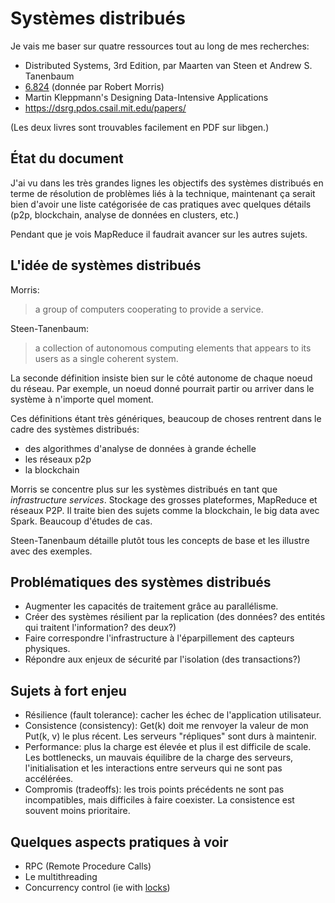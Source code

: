 # Systèmes distribués

Je vais me baser sur quatre ressources tout au long de mes recherches:

- Distributed Systems, 3rd Edition, par Maarten van Steen et Andrew S. Tanenbaum 
- [6.824](https://pdos.csail.mit.edu/6.824/schedule.html) (donnée par Robert Morris)
- Martin Kleppmann's Designing Data-Intensive Applications
- https://dsrg.pdos.csail.mit.edu/papers/

(Les deux livres sont trouvables facilement en PDF sur libgen.)

## État du document

J'ai vu dans les très grandes lignes les objectifs des systèmes distribués en terme de résolution
de problèmes liés à la technique, maintenant ça serait bien d'avoir une liste catégorisée de cas
pratiques avec quelques détails (p2p, blockchain, analyse de données en clusters, etc.)

Pendant que je vois MapReduce il faudrait avancer sur les autres sujets.

## L'idée de systèmes distribués

Morris:

>a group of computers cooperating to provide a service.

Steen-Tanenbaum:

>a collection of autonomous computing elements that appears to its users as a single coherent system.

La seconde définition insiste bien sur le côté autonome de chaque noeud du réseau. Par exemple, un noeud donné
pourrait partir ou arriver dans le système à n'importe quel moment.

Ces définitions étant très génériques, beaucoup de choses rentrent dans le cadre des systèmes distribués:

- des algorithmes d'analyse de données à grande échelle
- les réseaux p2p
- la blockchain

Morris se concentre plus sur les systèmes distribués en tant que *infrastructure services*. Stockage des
grosses plateformes, MapReduce et réseaux P2P. Il traite bien des sujets comme la blockchain, le big data
avec Spark. Beaucoup d'études de cas.

Steen-Tanenbaum détaille plutôt tous les concepts de base et les illustre avec des exemples.

## Problématiques des systèmes distribués
  
- Augmenter les capacités de traitement grâce au parallélisme.
- Créer des systèmes résilient par la replication (des données? des entités qui traitent l'information? des deux?)
- Faire correspondre l'infrastructure à l'éparpillement des capteurs physiques.
- Répondre aux enjeux de sécurité par l'isolation (des transactions?)

## Sujets à fort enjeu

- Résilience (fault tolerance): cacher les échec de l'application utilisateur.
- Consistence (consistency): Get(k) doit me renvoyer la valeur de mon Put(k, v) le plus récent. Les serveurs "répliques" sont durs à maintenir.
- Performance: plus la charge est élevée et plus il est difficile de scale. Les bottlenecks, un mauvais équilibre de la charge des serveurs, l'initialisation et les interactions entre serveurs qui ne sont pas accélérées.
- Compromis (tradeoffs): les trois points précédents ne sont pas incompatibles, mais difficiles à faire coexister. La consistence est souvent moins prioritaire.

## Quelques aspects pratiques à voir

- RPC (Remote Procedure Calls)
- Le multithreading
- Concurrency control (ie with [locks](https://databasemanagement.fandom.com/wiki/Concurrency_Control))

